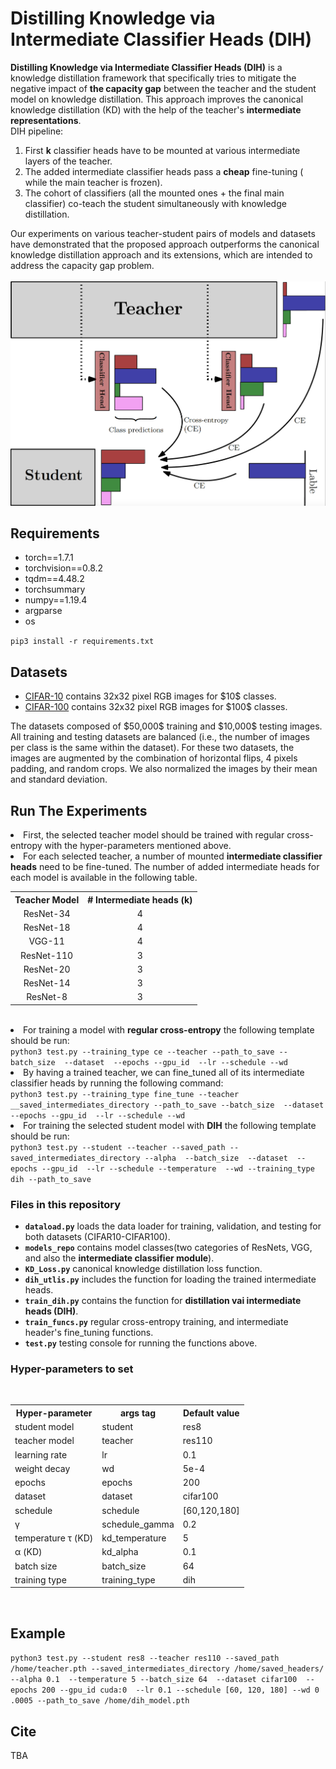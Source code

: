 # Distilling Knowledge via Intermediate Classifier Heads (DIH)
<section>
<p text-align: justify>
  <b>Distilling Knowledge via Intermediate Classifier Heads (DIH)</b> is a knowledge distillation framework that specifically tries to mitigate the negative impact of <b>the capacity gap</b> between the teacher and the student model on knowledge distillation. This approach improves the canonical knowledge distillation (KD) with the help of the teacher's <b>intermediate representations</b>.
  <br>
  DIH pipeline:
  <ol>
  <li>First <b>k</b> classifier heads have to be mounted at various intermediate layers of the teacher.</li>
  <li>The added intermediate classifier heads pass a <b>cheap</b> fine-tuning ( while the main teacher is frozen).</li>
  <li>The cohort of classifiers (all the mounted ones + the final main classifier) co-teach the student simultaneously with knowledge distillation.</li>
  </ol>
Our experiments on various teacher-student pairs of models and datasets have demonstrated that the proposed approach outperforms the canonical knowledge distillation approach and its extensions, which are intended to address the capacity gap problem.
  </section>
  <br>
  <section>
  <img src="DIH.png" alt="Distilling Knowledge via Intermediate Classifier Heads (DIH)"width: 60% height: 60% justify-content: center>
  </section>
  <section>
  <h2>Requirements</h2>
  <ul>
  <li>torch==1.7.1</li>
  <li>torchvision==0.8.2</li>
  <li>tqdm==4.48.2</li>
  <li>torchsummary</li>
   <li>numpy==1.19.4</li>
    <li>argparse</li>
    <li>os</li>
 </ul>
  <code>pip3 install -r requirements.txt</code>
</section>

<section>
  <h2>Datasets</h2>
   <ul>
  <li><a href="https://www.cs.toronto.edu/~kriz/cifar.html">CIFAR-10</a> contains 32x32 pixel RGB images for $10$ classes.</li> 
  <li><a href="https://www.cs.toronto.edu/~kriz/cifar.html">CIFAR-100</a> contains 32x32 pixel RGB images for $100$ classes. </li>
 </ul>
 The datasets composed of $50,000$ training and $10,000$ testing images. All training and testing datasets are balanced (i.e., the number of images per class is the same within the dataset). For these two datasets, the images are augmented by the combination of horizontal flips, 4 pixels padding, and random crops. We also normalized the images by their mean and standard deviation. 
 </section>
 
 <section>
  <h2>Run The Experiments</h2>
  <li>First, the selected teacher model should be trained with regular cross-entropy with the hyper-parameters mentioned above.</li>
  <li>For each selected teacher, a number of mounted <b>intermediate classifier heads</b> need to be fine-tuned. The number of added intermediate heads for each model is available in the following table.
  <table style="width:400px">
  <tr>
  <th align="center">Teacher Model</th>
  <th align="center"># Intermediate heads (k)</th> 
   </tr>
    <tr>
    <td align="center">ResNet-34</td>
    <td align="center">4</td>
    </tr>
     <tr>
    <td align="center">ResNet-18</td>
    <td align="center">4</td>
    </tr>
     <tr>
    <td align="center">VGG-11</td>
    <td align="center">4</td>
    </tr>
     <tr>
    <td align="center">ResNet-110</td>
    <td align="center">3</td>
    </tr>
     <tr>
    <td align="center">ResNet-20</td>
    <td align="center">3</td>
    </tr>
     <tr>
    <td align="center">ResNet-14</td>
    <td align="center">3</td>
    </tr>
     <tr>
    <td align="center">ResNet-8</td>
    <td align="center">3</td>
    </tr>
</table>
<br>
 
  </li>
  <li>For training a model with <b>regular cross-entropy</b> the following template should be run:
    <br>
     <code>python3 test.py --training_type ce --teacher --path_to_save --batch_size  --dataset  --epochs --gpu_id  --lr --schedule --wd </code>
  </li>
  <li>By having a trained teacher, we can fine_tuned all of its intermediate classifier heads by running the following command:
    <br>
     <code>python3 test.py --training_type fine_tune --teacher __saved_intermediates_directory --path_to_save --batch_size  --dataset  --epochs --gpu_id  --lr --schedule --wd </code>
  </li>
  <li>For training the selected student model with <b>DIH</b> the following template should be run:
    <br>
     <code>python3 test.py --student --teacher --saved_path --saved_intermediates_directory --alpha  --batch_size  --dataset  --epochs --gpu_id  --lr --schedule --temperature  --wd --training_type dih --path_to_save</code>
  </li>
  
  
  <section>
  
  <h3>Files in this repository</h3>
  
  <ul>
  <li><code><b>dataload.py</b></code> loads the data loader for training, validation, and testing for both datasets (CIFAR10-CIFAR100).</li>
  <li><code><b>models_repo</b></code> contains model classes(two categories of ResNets, VGG, and also the <b>intermediate classifier module</b>).</li>
  <li><code><b>KD_Loss.py</b></code>  canonical knowledge distillation loss function.</li>
  <li><code><b>dih_utlis.py</b></code> includes the function for loading the trained intermediate heads.</li>
  <li><code><b>train_dih.py</b></code> contains the function for <b> distillation vai intermediate heads (DIH)</b>.</li>
  <li><code><b>train_funcs.py</b></code> regular cross-entropy training, and intermediate header's fine_tuning functions.</li>
  <li><code><b>test.py</b></code> testing console for running the functions above.</li>
</ul
  <br>
  
 <h3>Hyper-parameters to set</h3>
  <br>
  <table style="width:400px">
  <tr>
  <th>Hyper-parameter</th>
  <th>args tag</th> 
  <th>Default value</th> 
   </tr>
    <tr>
    <td>student model</td>
    <td>student</td>
    <td>res8</td>
    </tr>
     <tr>
    <td>teacher model</td>
    <td>teacher</td>
    <td>res110</td>
    </tr>
    <tr>
    <td>learning rate</td>
    <td>lr</td>
    <td>0.1</td>
    </tr>
     <tr>
    <td>weight decay</td>
    <td>wd</td>
    <td>5e-4</td>
    </tr>
     <tr>
    <td>epochs</td>
    <td>epochs</td>
    <td>200</td>
    </tr>
     <tr>
    <td>dataset</td>
    <td>dataset</td>
    <td>cifar100</td>
    </tr>
     <tr>
    <td>schedule</td>
    <td>schedule</td>
    <td>[60,120,180]</td>
    </tr>
    <tr>
    <td>γ</td>
    <td>schedule_gamma</td>
    <td>0.2</td>
    </tr>
     <tr>
    <td>temperature τ (KD)</td>
    <td>kd_temperature</td>
    <td>5</td>
    </tr>
     <tr>
    <td>α (KD)</td>
    <td>kd_alpha</td>
    <td>0.1</td>
    </tr>
      <tr>
    <td>batch size</td>
    <td>batch_size</td>
    <td>64</td>
    </tr>
     <tr>
    <td>training type</td>
    <td>training_type</td>
    <td>dih</td>
    </tr>
</table>
<br> 
  </section>
</section>

  
  <section>
  <h2>Example</h2>
  <code>python3 test.py --student res8 --teacher res110 --saved_path /home/teacher.pth --saved_intermediates_directory /home/saved_headers/ --alpha 0.1  --temperature 5 --batch_size 64  --dataset cifar100  --epochs 200 --gpu_id cuda:0  --lr 0.1 --schedule [60, 120, 180] --wd 0 .0005 --path_to_save /home/dih_model.pth
</code>
</section>

<section>
  
  <h2>Cite</h2>
  <p>TBA</p>
  </section>
